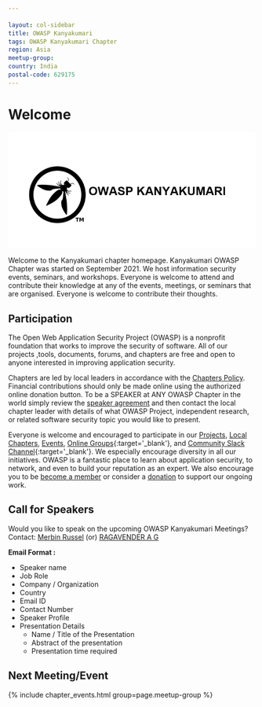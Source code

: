 ```yaml
---

layout: col-sidebar
title: OWASP Kanyakumari
tags: OWASP Kanyakumari Chapter
region: Asia
meetup-group:
country: India
postal-code: 629175
---
```


# Welcome
<img src="assets/images/owasp-kanyakumari.PNG" alt="owasp-kanyakumari.PNG"/>


Welcome to the Kanyakumari chapter homepage. Kanyakumari OWASP Chapter was started on September 2021. We host information security events, seminars, and workshops.
Everyone is welcome to attend and contribute their knowledge at any of the events, meetings, or seminars that are organised. Everyone is welcome to contribute their thoughts.

## Participation
The Open Web Application Security Project (OWASP) is a nonprofit foundation that works to improve the security of software. All of our projects ,tools, documents, forums, and chapters are free and open to anyone interested in improving application security. 

Chapters are led by local leaders in accordance with the [Chapters Policy](/www-policy/operational/chapters). Financial contributions should only be made online using the authorized online donation button. To be a SPEAKER at ANY OWASP Chapter in the world simply review the [speaker agreement](/www-policy/legal/speaker-agreement) and then contact the local chapter leader with details of what OWASP Project, independent research, or related software security topic you would like to present.

Everyone is welcome and encouraged to participate in our [Projects](/projects/), [Local Chapters](/chapters/), [Events](/events/), [Online Groups](https://groups.google.com/a/owasp.com/){:target='_blank'}, and [Community Slack Channel](https://owasp.slack.com/){:target='_blank'}. We especially encourage diversity in all our initiatives. OWASP is a fantastic place to learn about application security, to network, and even to build your reputation as an expert. We also encourage you to be [become a member](/membership/) or consider a [donation](/donate/) to support our ongoing work.

## Call for Speakers

Would you like to speak on the upcoming OWASP Kanyakumari Meetings? 
Contact:
  [Merbin Russel](mailto:merbin.russel@owasp.org) (or)
  [RAGAVENDER A G](mailto:ragavenderag@protonmail.com)

**Email Format :**

- Speaker name
- Job Role
- Company / Organization
- Country
- Email ID
- Contact Number
- Speaker Profile
- Presentation Details
    - Name / Title of the Presentation
    - Abstract of the presentation
    - Presentation time required

Next Meeting/Event <!-- You should keep this section as it will populate your meetup events -->
---------------------
{% include chapter_events.html group=page.meetup-group %}

